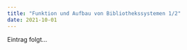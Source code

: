 ```yaml
---
title: "Funktion und Aufbau von Bibliothekssystemen 1/2"
date: 2021-10-01
---
```


Eintrag folgt...